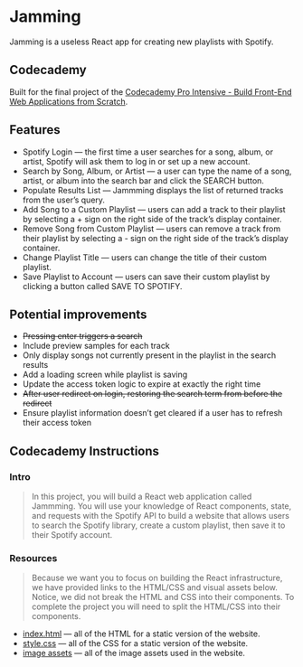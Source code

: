 # Jamming

Jamming is a useless React app for creating new playlists with Spotify.

## Codecademy

Built for the final project of the [Codecademy Pro Intensive - Build Front-End Web Applications from Scratch](https://bit.ly/2m3tEtc).

## Features

* Spotify Login — the first time a user searches for a song, album, or artist, Spotify will ask them to log in or set up a new account.
* Search by Song, Album, or Artist — a user can type the name of a song, artist, or album into the search bar and click the SEARCH button.
* Populate Results List — Jammming displays the list of returned tracks from the user’s query.
* Add Song to a Custom Playlist — users can add a track to their playlist by selecting a + sign on the right side of the track’s display container.
* Remove Song from Custom Playlist — users can remove a track from their playlist by selecting a - sign on the right side of the track’s display container.
* Change Playlist Title — users can change the title of their custom playlist.
* Save Playlist to Account — users can save their custom playlist by clicking a button called SAVE TO SPOTIFY.


## Potential improvements

* ~~Pressing enter triggers a search~~
* Include preview samples for each track
* Only display songs not currently present in the playlist in the search results
* Add a loading screen while playlist is saving
* Update the access token logic to expire at exactly the right time
* ~~After user redirect on login, restoring the search term from before the redirect~~
* Ensure playlist information doesn’t get cleared if a user has to refresh their access token

## Codecademy Instructions

### Intro

> In this project, you will build a React web application called Jammming. You will use your knowledge of React components, state, and requests with the Spotify API to build a website that allows users to search the Spotify library, create a custom playlist, then save it to their Spotify account.

### Resources

> Because we want you to focus on building the React infrastructure, we have provided links to the HTML/CSS and visual assets below. Notice, we did not break the HTML and CSS into their components. To complete the project you will need to split the HTML/CSS into their components.

* [index.html](https://s3.amazonaws.com/codecademy-content/programs/react/jammming/static-html-css/indexHtml.txt) — all of the HTML for a static version of the website.
* [style.css](https://s3.amazonaws.com/codecademy-content/programs/react/jammming/static-html-css/indexCss.txt) — all of the CSS for a static version of the website.
* [image assets](https://s3.amazonaws.com/codecademy-content/programs/react/jammming/image_assets.zip) — all of the image assets used in the website.